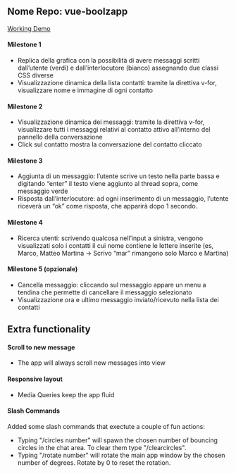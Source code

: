 ## Nome Repo: vue-boolzapp

[Working Demo](https://raw.githack.com/aSwanting/vue-boolzapp/main/index.html)

#### Milestone 1

- Replica della grafica con la possibilità di avere messaggi scritti dall’utente (verdi) e
dall’interlocutore (bianco) assegnando due classi CSS diverse
- Visualizzazione dinamica della lista contatti: tramite la direttiva v-for, visualizzare
nome e immagine di ogni contatto

#### Milestone 2

- Visualizzazione dinamica dei messaggi: tramite la direttiva v-for, visualizzare tutti i
messaggi relativi al contatto attivo all’interno del pannello della conversazione
- Click sul contatto mostra la conversazione del contatto cliccato

#### Milestone 3

- Aggiunta di un messaggio: l’utente scrive un testo nella parte bassa e digitando
“enter” il testo viene aggiunto al thread sopra, come messaggio verde
- Risposta dall’interlocutore: ad ogni inserimento di un messaggio, l’utente riceverà
un “ok” come risposta, che apparirà dopo 1 secondo.

#### Milestone 4

- Ricerca utenti: scrivendo qualcosa nell’input a sinistra, vengono visualizzati solo i
contatti il cui nome contiene le lettere inserite (es, Marco, Matteo Martina -> Scrivo
“mar” rimangono solo Marco e Martina)

#### Milestone 5 (opzionale)

- Cancella messaggio: cliccando sul messaggio appare un menu a tendina che
permette di cancellare il messaggio selezionato
- Visualizzazione ora e ultimo messaggio inviato/ricevuto nella lista dei contatti

## Extra functionality

#### Scroll to new message
- The app will always scroll new messages into view 

#### Responsive layout
- Media Queries keep the app fluid

#### Slash Commands
Added some slash commands that exectute a couple of fun actions:
- Typing "/circles number" will spawn the chosen number of bouncing circles in the chat area. To clear them type "/clearcircles".
- Typing "/rotate number" will rotate the main app window by the chosen number of degrees. Rotate by 0 to reset the rotation.
